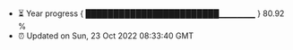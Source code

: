- ⏳ Year progress { ████████████████████████▁▁▁▁▁▁ } 80.92 %
- ⏰ Updated on Sun, 23 Oct 2022 08:33:40 GMT

